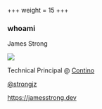 +++
weight = 15
+++

### whoami

James Strong  

![](//dfw-hashi/images/james.png)

Technical Principal @ [Contino](https://contino.io)

[@strongjz](https://twitter.com/strongjz)

https://jamesstrong.dev
